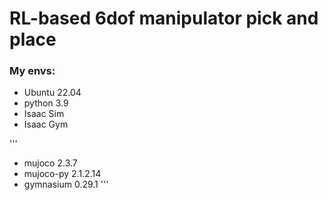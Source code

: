 # RL-based 6dof manipulator pick and place


### My envs:
- Ubuntu 22.04
- python 3.9
- Isaac Sim
- Isaac Gym

'''
- mujoco 2.3.7
- mujoco-py 2.1.2.14
- gymnasium 0.29.1
'''

### 
